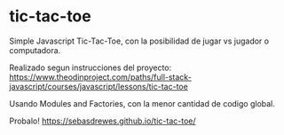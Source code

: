 # tic-tac-toe
Simple Javascript Tic-Tac-Toe, con la posibilidad de jugar vs jugador o computadora.

Realizado segun instrucciones del proyecto: https://www.theodinproject.com/paths/full-stack-javascript/courses/javascript/lessons/tic-tac-toe

Usando Modules and Factories, con la menor cantidad de codigo global.

Probalo! https://sebasdrewes.github.io/tic-tac-toe/
